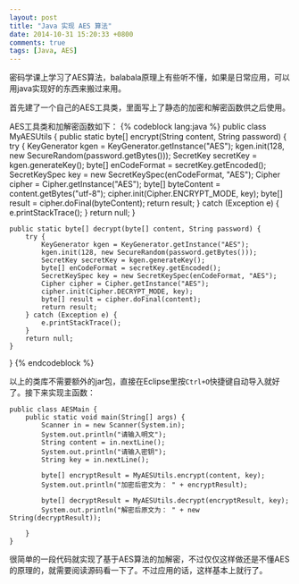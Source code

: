 ```yaml
---
layout: post
title: "Java 实现 AES 算法"
date: 2014-10-31 15:20:33 +0800
comments: true
tags: [Java, AES]
---
```


密码学课上学习了AES算法，balabala原理上有些听不懂，如果是日常应用，可以用java实现好的东西来搬过来用。

<!--more-->

首先建了一个自己的AES工具类，里面写上了静态的加密和解密函数供之后使用。

AES工具类和加解密函数如下：
{% codeblock lang:java %}
public class MyAESUtils {
	public static byte[] encrypt(String content, String password) {
		try {
			KeyGenerator kgen = KeyGenerator.getInstance("AES");
			kgen.init(128, new SecureRandom(password.getBytes()));			SecretKey secretKey = kgen.generateKey();
			byte[] enCodeFormat = secretKey.getEncoded();
			SecretKeySpec key = new SecretKeySpec(enCodeFormat, "AES");
			Cipher cipher = Cipher.getInstance("AES");
			byte[] byteContent = content.getBytes("utf-8");
			cipher.init(Cipher.ENCRYPT_MODE, key);
			byte[] result = cipher.doFinal(byteContent);
			return result;
		} catch (Exception e) {
			e.printStackTrace();
		}
		return null;
	}
	
	public static byte[] decrypt(byte[] content, String password) {
		try {
			KeyGenerator kgen = KeyGenerator.getInstance("AES");
			kgen.init(128, new SecureRandom(password.getBytes()));
			SecretKey secretKey = kgen.generateKey();
			byte[] enCodeFormat = secretKey.getEncoded();
			SecretKeySpec key = new SecretKeySpec(enCodeFormat, "AES");
			Cipher cipher = Cipher.getInstance("AES");
			cipher.init(Cipher.DECRYPT_MODE, key);
			byte[] result = cipher.doFinal(content);
			return result;
		} catch (Exception e) {
			e.printStackTrace();
		}
		return null;
	}	
}
{% endcodeblock %}

以上的类库不需要额外的jar包，直接在Eclipse里按`Ctrl+O`快捷键自动导入就好了。接下来实现主函数：

	public class AESMain {
		public static void main(String[] args) {
			Scanner in = new Scanner(System.in);
			System.out.println("请输入明文");
			String content = in.nextLine();
			System.out.println("请输入密钥");
			String key = in.nextLine();
			
			byte[] encryptResult = MyAESUtils.encrypt(content, key);
			System.out.println("加密后密文为： " + encryptResult);
			
			byte[] decryptResult = MyAESUtils.decrypt(encryptResult, key);
			System.out.println("解密后原文为： " + new String(decryptResult));
	
		}
	}

很简单的一段代码就实现了基于AES算法的加解密，不过仅仅这样做还是不懂AES的原理的，就需要阅读源码看一下了。不过应用的话，这样基本上就行了。